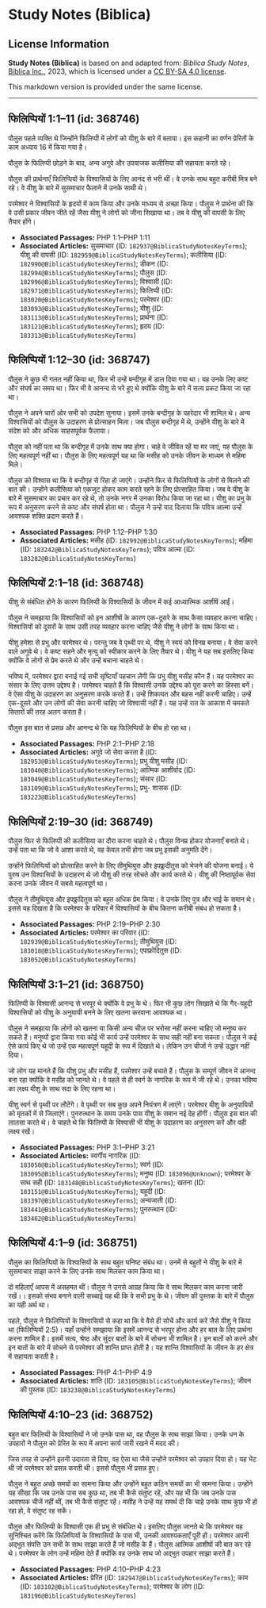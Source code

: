 # Study Notes (Biblica)

## License Information

**Study Notes (Biblica)** is based on and adapted from: _Biblica Study Notes_, [Biblica Inc.](https://www.biblica.com/), 2023, which is licensed under a [CC BY-SA 4.0 license](https://creativecommons.org/licenses/by-sa/4.0/legalcode.en).

This markdown version is provided under the same license.



--------------------------------

## फिलिप्पियों 1:1–11 (id: 368746)

पौलुस पहले व्यक्ति थे जिन्होंने फिलिप्पी में लोगों को यीशु के बारे में बताया। इस कहानी का वर्णन प्रेरितों के काम अध्याय 16 में किया गया है।

पौलुस के फिलिप्पी छोड़ने के बाद, अन्य अगुवे और उपयाजक कलीसिया की सहायता करते रहे।

पौलुस की प्रार्थनाएँ फिलिप्पियों के विश्वासियों के लिए आनंद से भरी थीं। वे उनके साथ बहुत करीबी मित्र बने रहे। वे यीशु के बारे में सुसमाचार फैलाने में उनके साथी थे।

परमेश्वर ने विश्वासियों के हृदयों में काम किया और उनके माध्यम से अच्छा किया। पौलुस ने प्रार्थना की कि वे उसी प्रकार जीवन जीते रहें जैसा यीशु ने लोगों को जीना सिखाया था। तब वे यीशु की वापसी के लिए तैयार होंगे।

* **Associated Passages:** PHP 1:1–PHP 1:11
* **Associated Articles:** सुसमाचार (ID: `182937@BiblicaStudyNotesKeyTerms`); यीशु की वापसी (ID: `182959@BiblicaStudyNotesKeyTerms`); कलीसिया (ID: `182990@BiblicaStudyNotesKeyTerms`); डीकन (ID: `182994@BiblicaStudyNotesKeyTerms`); पौलुस (ID: `182996@BiblicaStudyNotesKeyTerms`); विश्वासी (ID: `182971@BiblicaStudyNotesKeyTerms`); फिलिप्पी (ID: `183020@BiblicaStudyNotesKeyTerms`); परमेश्वर (ID: `183093@BiblicaStudyNotesKeyTerms`); यीशु  (ID: `183113@BiblicaStudyNotesKeyTerms`); प्रार्थना (ID: `183121@BiblicaStudyNotesKeyTerms`); हृदय (ID: `183313@BiblicaStudyNotesKeyTerms`)

## फिलिप्पियों 1:12–30 (id: 368747)

पौलुस ने कुछ भी गलत नहीं किया था, फिर भी उन्हें बन्दीगृह में डाल दिया गया था। यह उनके लिए कष्ट और संघर्ष का समय था। फिर भी वे आनन्द से भरे हुए थे क्योंकि यीशु के बारे में सत्य प्रकट किया जा रहा था।

पौलुस ने अपने चारों ओर सभी को उपदेश सुनाया। इसमें उनके बन्दीगृह के पहरेदार भी शामिल थे। अन्य विश्वासियों को पौलुस के उदाहरण से प्रोत्साहन मिला। जब पौलुस बन्दीगृह में थे, उन्होंने यीशु के बारे में संदेश को और अधिक साहसपूर्वक फैलाया।

पौलुस को नहीं पता था कि बन्दीगृह में उनके साथ क्या होगा। चाहे वे जीवित रहें या मर जाएं, यह पौलुस के लिए महत्वपूर्ण नहीं था। पौलुस के लिए महत्वपूर्ण यह था कि मसीह को उनके जीवन के माध्यम से महिमा मिले।

पौलुस को विश्वास था कि वे बन्दीगृह से रिहा हो जाएंगे। उन्होंने फिर से फिलिप्पियों के लोगों से मिलने की बात की। उन्होंने कलीसिया को एकजुट होकर काम करते रहने के लिए प्रोत्साहित किया। जब वे यीशु के बारे में सुसमाचार का प्रचार कर रहे थे, तो उनके नगर में उनका विरोध किया जा रहा था। यीशु का प्रभु के रूप में अनुसरण करने से कष्ट और संघर्ष होता था। पौलुस ने उन्हें याद दिलाया कि पवित्र आत्मा उन्हें आवश्यक शक्ति प्रदान करते हैं।

* **Associated Passages:** PHP 1:12–PHP 1:30
* **Associated Articles:** मसीह (ID: `182992@BiblicaStudyNotesKeyTerms`); महिमा  (ID: `183242@BiblicaStudyNotesKeyTerms`); पवित्र आत्मा (ID: `183282@BiblicaStudyNotesKeyTerms`)

## फिलिप्पियों 2:1–18 (id: 368748)

यीशु से संबंधित होने के कारण फिलिप्पी के विश्वासियों के जीवन में कई आध्यात्मिक आशीषें आईं।

पौलुस ने समझाया कि विश्वासियों को इन आशीषों के कारण एक\-दूसरे के साथ कैसा व्यवहार करना चाहिए। विश्वासियों को दूसरों के साथ उसी तरह व्यवहार करना चाहिए जैसे यीशु ने लोगों के साथ किया था।

यीशु हमेशा से प्रभु और परमेश्वर थे। परन्तु जब वे पृथ्वी पर थे, यीशु ने स्वयं को विनम्र बनाया। वे सेवा करने वाले अगुवे थे। वे कष्ट सहने और मृत्यु को स्वीकार करने के लिए तैयार थे। यीशु ने यह सब इसलिए किया क्योंकि वे लोगों से प्रेम करते थे और उन्हें बचाना चाहते थे।

भविष्य में, परमेश्वर द्वारा बनाई गई सभी सृष्टियाँ पहचान लेंगी कि प्रभु यीशु मसीह कौन हैं। यह परमेश्वर का संसार के लिए उत्तम उद्देश्य है। परमेश्वर चाहते हैं कि विश्वासी उनके उद्देश्य को पूरा करने का हिस्सा बनें। वे ऐसा यीशु के उदाहरण का अनुसरण करके करते हैं। उन्हें शिकायत और बहस नहीं करनी चाहिए। उन्हें एक\-दूसरे और उन लोगों की सेवा करनी चाहिए जो विश्वासी नहीं हैं। यह उन्हें रात के आकाश में चमकते सितारों की तरह अलग करता है।

पौलुस इस बात से प्रसन्न और आनन्द थे कि यह फिलिप्पियों के बीच हो रहा था।

* **Associated Passages:** PHP 2:1–PHP 2:18
* **Associated Articles:** अगुवे जो सेवा करता है (ID: `182953@BiblicaStudyNotesKeyTerms`); प्रभु यीशु मसीह (ID: `183040@BiblicaStudyNotesKeyTerms`); आत्मिक आशीर्वाद (ID: `183049@BiblicaStudyNotesKeyTerms`); संसार (ID: `183109@BiblicaStudyNotesKeyTerms`); प्रभु- शासक (ID: `183223@BiblicaStudyNotesKeyTerms`)

## फिलिप्पियों 2:19–30 (id: 368749)

पौलुस फिर से फिलिप्पी की कलीसिया का दौरा करना चाहते थे। पौलुस विनम्र होकर योजनाएँ बनाते थे। उन्हें पता था कि जो वे आशा करते थे, वह केवल तभी होगा जब प्रभु इसकी अनुमति देंगे।

उन्होंने फिलिप्पियों को प्रोत्साहित करने के लिए तीमुथियुस और इपफ्रुदीतुस को भेजने की योजना बनाई। ये पुरुष उन विश्वासियों के उदाहरण थे जो यीशु की तरह सोचते और कार्य करते थे। यीशु की निष्ठापूर्वक सेवा करना उनके जीवन में सबसे महत्वपूर्ण था।

पौलुस ने तीमुथियुस और इपफ्रुदितुस को बहुत अधिक प्रेम किया। वे उनके लिए पुत्र और भाई के समान थे। इससे यह दिखता है कि परमेश्वर के परिवार में विश्वासियों के बीच कितना करीबी संबंध हो सकता है।

* **Associated Passages:** PHP 2:19–PHP 2:30
* **Associated Articles:** परमेश्वर का परिवार (ID: `182939@BiblicaStudyNotesKeyTerms`); तीमुथियुस (ID: `183018@BiblicaStudyNotesKeyTerms`); एपाफ्रोदितुस (ID: `183052@BiblicaStudyNotesKeyTerms`)

## फिलिप्पियों 3:1–21 (id: 368750)

फिलिप्पी के विश्वासी आनन्द से भरपूर थे क्योंकि वे प्रभु के थे। फिर भी कुछ लोग सिखाते थे कि गैर\-यहूदी विश्वासियों को यीशु के अनुयायी बनने के लिए खतना करवाना आवश्यक था।

पौलुस ने समझाया कि लोगों को खतना या किसी अन्य चीज़ पर भरोसा नहीं करना चाहिए जो मनुष्य कर सकते हैं। मनुष्यों द्वारा किया गया कोई भी कार्य उन्हें परमेश्वर के साथ सही नहीं बना सकता। पौलुस ने कई ऐसे कार्य किए थे जो उन्हें एक महत्वपूर्ण यहूदी के रूप में दिखाते थे। लेकिन उन चीजों ने उन्हें उद्धार नहीं दिया।

जो लोग यह मानते हैं कि यीशु प्रभु और मसीह हैं, परमेश्वर उन्हें बचाते हैं। पौलुस के सम्पूर्ण जीवन में आनन्द बना रहा क्योंकि वे मसीह को जानते थे। वे पहले से ही स्वर्ग के नागरिक के रूप में जी रहे थे। उनका भविष्य का लक्ष्य यीशु के साथ सदा के लिए रहना था।

यीशु स्वर्ग से पृथ्वी पर लौटेंगे। वे पृथ्वी पर सब कुछ अपने नियंत्रण में लाएंगे। परमेश्वर यीशु के अनुयायियों को मृतकों में से जिलाएंगे। पुनरुत्थान के समय उनके पास यीशु के समान नई देह होंगीं। पौलुस इस बात की लालसा करते थे। वे चाहते थे कि फिलिप्पी के विश्वासी भी यीशु के उदाहरण का अनुसरण करें और वही लक्ष्य रखें।

* **Associated Passages:** PHP 3:1–PHP 3:21
* **Associated Articles:** स्वर्गीय नागरिक (ID: `183050@BiblicaStudyNotesKeyTerms`); स्वर्ग (ID: `183095@BiblicaStudyNotesKeyTerms`); मनुष्य (ID: `183096@Unknown`); परमेश्‍वर के साथ सही (ID: `183148@BiblicaStudyNotesKeyTerms`); खतना (ID: `183151@BiblicaStudyNotesKeyTerms`); यहूदी (ID: `183397@BiblicaStudyNotesKeyTerms`); अन्यजाती  (ID: `183441@BiblicaStudyNotesKeyTerms`); पुनरुत्थान (ID: `183462@BiblicaStudyNotesKeyTerms`)

## फिलिप्पियों 4:1–9 (id: 368751)

पौलुस का फिलिप्पियों के विश्वासियों के साथ बहुत घनिष्ट संबंध था। उनमें से बहुतों ने यीशु के बारे में सुसमाचार साझा करने के लिए उनके साथ मिलकर काम किया था।

दो महिलाएँ आपस में असहमत थीं। पौलुस ने उनसे आग्रह किया कि वे साथ मिलकर काम करना जारी रखें।। इसको संभव बनाने वाली सच्चाई यह थी कि वे सभी प्रभु के थे। जीवन की पुस्तक के बारे में पौलुस का यही अर्थ था।

पहले, पौलुस ने फिलिप्पियों के विश्वासियों से कहा था कि वे वैसे ही सोचें और कार्य करें जैसे यीशु ने किया था (फिलिप्पियों 2:5\)। यहाँ उन्होंने समझाया कि इसमें आनन्द से भरपूर होना और हर बात के लिए प्रार्थना करना शामिल है। इसमें सत्य, श्रेष्ठ और सुंदर बातों के बारे में सोचना भी शामिल है। इन बातों को करने और इन बातों के बारे में सोचने से परमेश्वर की शान्ति प्राप्त होती है। यह शान्ति विश्वासियों के जीवन के हर क्षेत्र में सहायता करती है।

* **Associated Passages:** PHP 4:1–PHP 4:9
* **Associated Articles:** शांति (ID: `183105@BiblicaStudyNotesKeyTerms`); जीवन की पुस्तक (ID: `183238@BiblicaStudyNotesKeyTerms`)

## फिलिप्पियों 4:10–23 (id: 368752)

बहुत बार फिलिप्पी के विश्वासियों ने जो उनके पास था, वह पौलुस के साथ साझा किया। उनके धन के उपहारों ने पौलुस को प्रेरित के रूप में अपना कार्य जारी रखने में मदद की।

जिस तरह से उन्होंने इतनी उदारता से दिया, वह ऐसा था जैसे उन्होंने परमेश्वर को उपहार दिया हो। यह भेंट थी जो परमेश्वर को प्रसन्न करती थी। इससे पौलुस भी प्रसन्न हुए।

पौलुस ने बहुत अच्छे समयों का सामना किया और उन्होंने बहुत कठिन समयों का भी सामना किया। उन्होंने यह सीखा कि जब उनके पास सब कुछ था, तब भी कैसे संतुष्ट रहें, और यह भी कि जब उनके पास आवश्यक चीजें नहीं थीं, तब भी कैसे संतुष्ट रहें। मसीह ने उन्हें यह समर्थ दी कि चाहे उनके साथ कुछ भी हो रहा हो, वे संतुष्ट रह सकें।

पौलुस और फिलिप्पी के विश्वासी एक ही प्रभु से संबंधित थे। इसलिए पौलुस जानते थे कि परमेश्वर यह सुनिश्चित करेंगे कि फिलिप्पियों के विश्वासियों के पास भी, उनकी आवश्यकताएँ पूरी हों। परमेश्वर अपनी अद्भुत संपत्ति उन सभी के साथ साझा करते हैं जो मसीह के हैं। पौलुस आत्मिक आशीषों की बात कर रहे थे। परमेश्वर के लोग उन्हें महिमा देते हैं क्योंकि वह उनके साथ जो अद्भुत उपहार साझा करते हैं।

* **Associated Passages:** PHP 4:10–PHP 4:23
* **Associated Articles:** प्रेरित (ID: `182947@BiblicaStudyNotesKeyTerms`); काम (ID: `183102@BiblicaStudyNotesKeyTerms`); परमेश्वर के लोग  (ID: `183196@BiblicaStudyNotesKeyTerms`)

